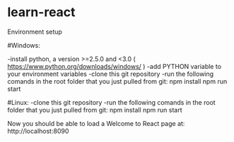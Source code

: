 # learn-react

Environment setup

#Windows:

-install python, a version >=2.5.0 and <3.0 ( https://www.python.org/downloads/windows/ )
-add PYTHON variable to your environment variables
-clone this git repository
-run the following comands in the root folder that you just pulled from git:
      npm install
      npm run start
      
#Linux:
-clone this git repository
-run the following comands in the root folder that you just pulled from git:
      npm install
      npm run start
      
      
Now you should be able to load a Welcome to React page at: http://localhost:8090
